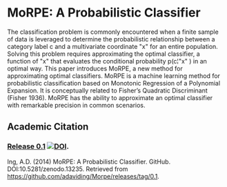 MoRPE:  A Probabilistic Classifier
=====
The classification problem is commonly encountered when a finite sample of data is leveraged to determine the probabilistic relationship between a category label  c  and a multivariate coordinate  "x"   for an entire population.  Solving this problem requires approximating the optimal classifier, a function of  "x"   that evaluates the conditional probability  p(c¦"x" )  in an optimal way.  This paper introduces MoRPE, a new method for approximating optimal classifiers.  MoRPE is a machine learning method for probabilistic classification based on Monotonic Regression of a Polynomial Expansion.  It is conceptually related to Fisher’s Quadratic Discriminant (Fisher 1936).  MoRPE has the ability to approximate an optimal classifier with remarkable precision in common scenarios.

Academic Citation
-----------
### [Release 0.1](https://github.com/adaviding/Morpe/releases/tag/0.1) [![DOI](https://zenodo.org/badge/doi/10.5281/zenodo.13235.svg)](http://dx.doi.org/10.5281/zenodo.13235).

Ing, A.D. (2014) MoRPE:  A Probabilistic Classifier. GitHub.  DOI:10.5281/zenodo.13235.  Retrieved from https://github.com/adaviding/Morpe/releases/tag/0.1.

